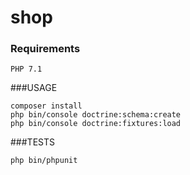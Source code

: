 shop
====

### Requirements
```
PHP 7.1
```

###USAGE
```
composer install
php bin/console doctrine:schema:create
php bin/console doctrine:fixtures:load
```

###TESTS
```
php bin/phpunit 
```